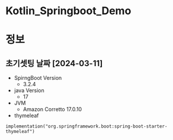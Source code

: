 # Kotlin_Springboot_Demo


# 정보
초기셋팅 날짜 [2024-03-11]
--- 


- SpirngBoot Version
  - 3.2.4
- java Version 
  - 17
- JVM
  - Amazon Corretto 17.0.10
- thymeleaf
```
implementation("org.springframework.boot:spring-boot-starter-thymeleaf")
```


